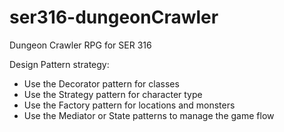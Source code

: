 # ser316-dungeonCrawler
Dungeon Crawler RPG for SER 316

Design Pattern strategy:
- Use the Decorator pattern for classes
- Use the Strategy pattern for character type
- Use the Factory pattern for locations and monsters
- Use the Mediator or State patterns to manage the game flow
